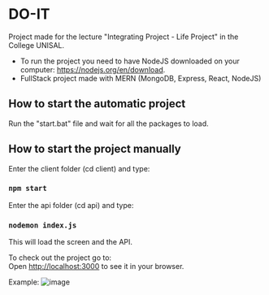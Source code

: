 # DO-IT

Project made for the lecture "Integrating Project - Life Project" in the College UNISAL.

- To run the project you need to have NodeJS downloaded on your computer: https://nodejs.org/en/download.
- FullStack project made with MERN (MongoDB, Express, React, NodeJS)

## How to start the automatic project

Run the "start.bat" file and wait for all the packages to load.

## How to start the project manually

Enter the client folder (cd client) and type:

### `npm start`

Enter the api folder (cd api) and type:

### `nodemon index.js`

This will load the screen and the API.

To check out the project go to: \
Open [http://localhost:3000](http://localhost:3000) to see it in your browser.

Example:
![image](https://github.com/user-attachments/assets/0552b94e-63b7-4f9c-b37b-6c480a94c78a)

